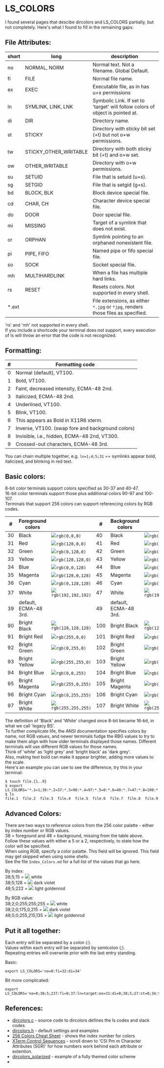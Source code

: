 # LS_COLORS
I found several pages that descibe dircolors and LS_COLORS partially, but not completely. Here's what I found to fill in the remaining gaps:

## File Attributes:
| short | long  | description                     |
|-------|-------|---------------------------------|
| no | NORMAL, NORM | Normal text. Not a filename. Global Default. |
| fi | FILE | Normal file name. |
| ex | EXEC | Executable file, as in has u+x permissions |
| ln | SYMLINK, LINK, LNK | Symbolic Link. If set to 'target' will follow colors of object is pointed at. |
| di | DIR | Directory name. |
| st | STICKY | Directory with sticky bit set (+t) but not o+w permissions. |
| tw | STICKY_OTHER_WRITABLE | Directory with both sticky bit (+t) and o+w set. |
| ow | OTHER_WRITABLE | Directory with o+w permissions. |
| su | SETUID | File that is setuid (u+s). |
| sg | SETGID | File that is setgid (g+s). |
| bd | BLOCK, BLK | Block device special file. |
| cd | CHAR, CH | Character device special file. |
| do | DOOR | Door special file. |
| mi | MISSING | Target of a symlink that does not exist. | 
| or | ORPHAN | Symlink pointing to an orphaned nonexistent file. |
| pi | PIPE, FIFO | Named pipe or fifo special file. |
| so | SOCK | Socket special file. |
| mh | MULTIHARDLINK | When a file has multiple hard links. |
| rs | RESET | Resets colors. Not supported in every shell. | 
| *.ext |  | File extensions, as either `*.jpg` or `*jpg`, renders those files as specified. |

'rs' and 'mh' not supported in every shell.    
If you include a shortcode your terminal does not support, every execution of ls will throw an error that the code is not recognized.    
  
  
  
## Formatting:
| # | Formatting code |
|---|-----------------|
| 0 | Normal (default), VT100. | 
| 1 | Bold, VT100. | 
| 2 | Faint, decreased intensity, ECMA-48 2nd. | 
| 3 | Italicized, ECMA-48 2nd. | 
| 4 | Underlined, VT100. | 
| 5 | Blink, VT100. | 
| 6 | This appears as Bold in X11R6 xterm. |  
| 7 | Inverse, VT100. (swap fore and background colors) | 
| 8 | Invisible, i.e., hidden, ECMA-48 2nd, VT300. | 
| 9 | Crossed-out characters, ECMA-48 3rd. | 

You can chain multiple together, e.g. `ln=1;4;5;31` == symlinks appear bold, italicized, and blinking in red text.   
  
  
## Basic colors:
8-bit color terminals support colors specified as 30-37 and 40-47.    
16-bit color terminals support those plus additional colors 90-97 and 100-107.     
Terminals that support 256 colors can support referencing colors by RGB codes.     

| #  | Foreground colors  |       | #  | Background colors |      |
|----|--------------------|-------|----|-------------------|------|
| 30 | Black | ![](https://placehold.co/15x15/000000/000000.png)`rgb(0,0,0)` | 40 | Black | ![](https://placehold.co/15x15/000000/000000.png)`rgb(0,0,0)` | 
| 31 | Red | ![](https://placehold.co/15x15/800000/800000.png)`rgb(128,0,0)` | 41 | Red | ![](https://placehold.co/15x15/800000/800000.png)`rgb(128,0,0)` | 
| 32 | Green | ![](https://placehold.co/15x15/008000/008000.png)`rgb(0,128,0)` | 42 | Green | ![](https://placehold.co/15x15/008000/008000.png)`rgb(0,128,0)` | 
| 33 | Yellow | ![](https://placehold.co/15x15/808000/808000.png)`rgb(128,128,0)`  | 43 | Yellow | ![](https://placehold.co/15x15/808000/808000.png)`rgb(128,128,0)` | 
| 34 | Blue | ![](https://placehold.co/15x15/000080/000080.png)`rgb(0,0,128)` | 44 | Blue | ![](https://placehold.co/15x15/000080/000080.png)`rgb(0,0,128)` | 
| 35 | Magenta | ![](https://placehold.co/15x15/800080/800008.png)`rgb(128,0,128)` | 45 | Magenta | ![](https://placehold.co/15x15/800080/800008.png)`rgb(128,0,128)` | 
| 36 | Cyan | ![](https://placehold.co/15x15/008080/008080.png)`rgb(0,128,128)` | 46 | Cyan | ![](https://placehold.co/15x15/008080/008080.png)`rgb(0,128,128)` | 
| 37 | White | ![](https://placehold.co/15x15/C0C0C0/C0C0C0.png)`rgb(192,192,192)` | 47 | White | ![](https://placehold.co/15x15/C0C0C0/C0C0C0.png)`rgb(192,192,192)` | 
| 39 | default, ECMA-48 3rd. | | 49 | default, ECMA-48 3rd. | |
| 90 | Bright Black | ![](https://placehold.co/15x15/808080/808080.png)`rgb(128,128,128)` | 100 | Bright Black | ![](https://placehold.co/15x15/808080/808080.png)`rgb(128,128,128)` | 
| 91 | Bright Red | ![](https://placehold.co/15x15/FF0000/FF0000.png)`rgb(255,0,0)`  | 101 | Bright Red | ![](https://placehold.co/15x15/FF0000/FF0000.png)`rgb(255,0,0)` | 
| 92 | Bright Green | ![](https://placehold.co/15x15/00FF00/00FF00.png)`rgb(0,255,0)` | 102 | Bright Green | ![](https://placehold.co/15x15/00FF00/00FF00.png)`rgb(0,255,0)` | 
| 93 | Bright Yellow | ![](https://placehold.co/15x15/FF0000/FF0000.png)`rgb(255,255,0)` | 103 | Bright Yellow | ![](https://placehold.co/15x15/FF0000/FF0000.png)`rgb(255,255,0)` | 
| 94 | Bright Blue | ![](https://placehold.co/15x15/0000FF/0000FF.png)`rgb(0,0,255)` | 104 | Bright Blue | ![](https://placehold.co/15x15/0000FF/0000FF.png)`rgb(0,0,255)` | 
| 95 | Bright Magenta | ![](https://placehold.co/15x15/FF00FF/FF00FF.png)`rgb(255,0,255)` | 105 | Bright Magenta | ![](https://placehold.co/15x15/FF00FF/FF00FF.png)`rgb(255,0,255)` | 
| 96 | Bright Cyan | ![](https://placehold.co/15x15/00FFFF/00FFFF.png)`rgb(0,255,255)` | 106 | Bright Cyan | ![](https://placehold.co/15x15/00FFFF/00FFFF.png)`rgb(0,255,255)` | 
| 97 | Bright White | ![](https://placehold.co/15x15/FFFFFF/FFFFFF.png)`rgb(255,255,255)` | 107 | Bright White | ![](https://placehold.co/15x15/FFFFFF/FFFFFF.png)`rgb(255,255,255)` | 

The definition of 'Black' and 'White' changed once 8-bit became 16-bit, in what we call 'legacy BS'.    
To further complicate life, the ANSI documentation specifies colors by name, not RGB values, and newer terminals fudge the RBG values to try to make them align with how older terminals displayed those names. Different terminals will use different RGB values for those names.       
Think of 'white' as 'light grey' and 'bright black' as 'dark grey'.   
Also, making text bold can make it appear brighter, adding more values to the scale.    
Here's an example you can use to see the difference, try this in your terminal:   
```
$ touch file.{1..9}
$ export LS_COLORS='*.1=1;30:*.2=37:*.3=90:*.4=97:*.5=0:*.6=40:*.7=47:*.8=100:*.9=107'
$ ls
file.1  file.2  file.3  file.4  file.5  file.6  file.7  file.8  file.9
```
  

## Advanced Colors:   
There are two ways to reference colors from the 256 color palatte - either by index number or RGB values.   
38 = foregound and 48 = background, missing from the table above.   
Follow these values with either a 5 or a 2, respectively, to state how the color will be specified.   
When using RGB, specify a color palatte. This field will be ignored. This field may get skipped when using some shells.    
See the file `Index_Colors.md` for a full list of the values that go here.    

By index:   
38;5;15 = ![](https://placehold.co/15x15/ffffff/ffffff.png) white   
38;5;128 = ![](https://placehold.co/15x15/af00d7/af00d7.png) dark violet   
48;5;222 = ![](https://placehold.co/15x15/ffd787/ffd787.png) light goldenrod   

By RGB value:     
38;2;0;255;255;255 = ![](https://placehold.co/15x15/ffffff/ffffff.png) white   
38;2;0;175,0,215 = ![](https://placehold.co/15x15/af00d7/af00d7.png) dark violet   
48;5;0;255,215,135 = ![](https://placehold.co/15x15/ffd787/ffd787.png) light goldenrod   


## Put it all together:
Each entry will be separated by a colon (:).    
Values within each entry will be separated by semicolon (;).    
Repeating entries will overwrite prior with the last entry standing. 

Basic:    
```
export LS_COLORS='no=0:fi=32:di=34'
```

Bit more complicated:    
```
export LS_COLORS='no=0;38;5;237:fi=0;37:ln=target:ex=31:di=0;38;5;27:st=0;34:tw=0;34:ow=0;34:su=0;4:sg=0;4' 
```





## References:
- [dircolors.c](https://github.com/coreutils/coreutils/blob/master/src/dircolors.c) - source code to dircolors defines the ls codes and slack codes 
- [dircolors.h](https://github.com/coreutils/coreutils/blob/master/src/dircolors.hin) - default settings and examples
- [256 Colors Cheat Sheet](https://www.ditig.com/256-colors-cheat-sheet) - shows the index number for colors
- [XTerm Control Sequences](https://invisible-island.net/xterm/ctlseqs/ctlseqs.html#h3-Functions-using-CSI-_-ordered-by-the-final-character_s_) - scroll down to 'CSI Pm m  Character Attributes (SGR)' for how numbers work behind each attribute or extention.
- [dircolors_solarized](https://github.com/seebi/dircolors-solarized) - example of a fully themed color scheme
- 

